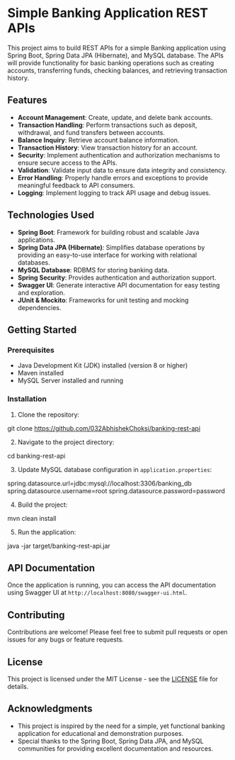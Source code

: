 # Simple Banking Application REST APIs

This project aims to build REST APIs for a simple Banking application using Spring Boot, Spring Data JPA (Hibernate), and MySQL database. The APIs will provide functionality for basic banking operations such as creating accounts, transferring funds, checking balances, and retrieving transaction history.

## Features

- **Account Management**: Create, update, and delete bank accounts.
- **Transaction Handling**: Perform transactions such as deposit, withdrawal, and fund transfers between accounts.
- **Balance Inquiry**: Retrieve account balance information.
- **Transaction History**: View transaction history for an account.
- **Security**: Implement authentication and authorization mechanisms to ensure secure access to the APIs.
- **Validation**: Validate input data to ensure data integrity and consistency.
- **Error Handling**: Properly handle errors and exceptions to provide meaningful feedback to API consumers.
- **Logging**: Implement logging to track API usage and debug issues.

## Technologies Used

- **Spring Boot**: Framework for building robust and scalable Java applications.
- **Spring Data JPA (Hibernate)**: Simplifies database operations by providing an easy-to-use interface for working with relational databases.
- **MySQL Database**: RDBMS for storing banking data.
- **Spring Security**: Provides authentication and authorization support.
- **Swagger UI**: Generate interactive API documentation for easy testing and exploration.
- **JUnit & Mockito**: Frameworks for unit testing and mocking dependencies.

## Getting Started

### Prerequisites

- Java Development Kit (JDK) installed (version 8 or higher)
- Maven installed
- MySQL Server installed and running

### Installation

1. Clone the repository:

git clone https://github.com/032AbhishekChoksi/banking-rest-api


2. Navigate to the project directory:

cd banking-rest-api


3. Update MySQL database configuration in `application.properties`:

spring.datasource.url=jdbc:mysql://localhost:3306/banking_db
spring.datasource.username=root
spring.datasource.password=password


4. Build the project:

mvn clean install


5. Run the application:

java -jar target/banking-rest-api.jar


## API Documentation

Once the application is running, you can access the API documentation using Swagger UI at `http://localhost:8080/swagger-ui.html`.

## Contributing

Contributions are welcome! Please feel free to submit pull requests or open issues for any bugs or feature requests.

## License

This project is licensed under the MIT License - see the [LICENSE](LICENSE) file for details.

## Acknowledgments

- This project is inspired by the need for a simple, yet functional banking application for educational and demonstration purposes.
- Special thanks to the Spring Boot, Spring Data JPA, and MySQL communities for providing excellent documentation and resources.